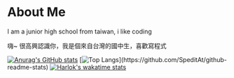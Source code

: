 # About Me
I am a junior high school from taiwan, i like coding

嗨~ 很高興認識你，我是個來自台灣的國中生，喜歡寫程式

[![Anurag's GitHub stats](https://github-readme-stats.vercel.app/api?username=SpeditAt)](https://github.com/anuraghazra/github-readme-stats)
[![Top Langs](https://github-readme-stats.vercel.app/api/top-langs/?username=SpeditAt&layout=compact?)](https://github.com/SpeditAt/github-readme-stats)
[![Harlok's wakatime stats](https://github-readme-stats.vercel.app/api/wakatime?username=SpeditAt)](https://github.com/SpeditAt/github-readme-stats)




<!---
WolfLangD/WolfLangD is a ✨ special ✨ repository because its `README.md` (this file) appears on your GitHub profile.
You can click the Preview link to take a look at your changes.
--->
